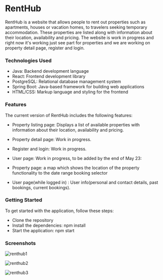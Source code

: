 # RentHub

RentHub is a website that allows people to rent out properties such as apartments, houses or vacation homes, to travelers seeking temporary accommodation. These properties are listed along with information about their location, availability and pricing. The website is work in progress and right now it's working just see part for properties and we are working on property detail page, register and login.

### Technologies Used
- Java: Backend development language
- React: Frontend development library
- PostgreSQL: Relational database management system
- Spring Boot: Java-based framework for building web applications
- HTML/CSS: Markup language and styling for the frontend

### Features
The current version of RentHub includes the following features:

- Property listing page: Displays a list of available properties with information about their location, availability and pricing.
- Property detail page: Work in progress.
- Register and login: Work in progress.
- User page: Work in progress, to be added by the end of May 23:

- Property page: a map which shows the location of the property
                        functionality to the date range booking selector
- User page(while logged in) : User info(personal and contact details, past bookings, current bookings).

### Getting Started
To get started with the application, follow these steps:

- Clone the repository
- Install the dependencies: npm install
- Start the application: npm start

### Screenshots


![renthub1](https://github.com/BAdrian0/RentHub/assets/106266282/77b86a2d-daff-483b-acb8-4c022f31ac8d)

![renthub2](https://github.com/BAdrian0/RentHub/assets/106266282/9ebc82fb-2801-47e3-ada5-79461633fec8)

![renthub3](https://github.com/BAdrian0/RentHub/assets/106266282/400209fc-926d-4910-8b56-3ed1b97a9dc5)
